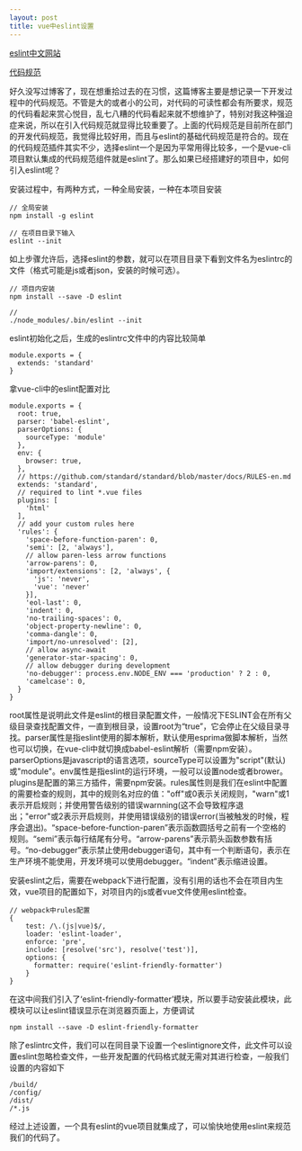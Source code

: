 ```yaml
---
layout: post
title: vue中eslint设置
---
```


[eslint中文网站](http://eslint.cn/)

[代码规范](https://github.com/bilibili-fe/spec)

好久没写过博客了，现在想重拾过去的在习惯，这篇博客主要是想记录一下开发过程中的代码规范。不管是大的或者小的公司，对代码的可读性都会有所要求，规范的代码看起来赏心悦目，乱七八糟的代码看起来就不想维护了，特别对我这种强迫症来说，所以在引入代码规范就显得比较重要了。上面的代码规范是目前所在部门的开发代码规范，我觉得比较好用，而且与eslint的基础代码规范是符合的。现在的代码规范插件其实不少，选择eslint一个是因为平常用得比较多，一个是vue-cli项目默认集成的代码规范组件就是eslint了。那么如果已经搭建好的项目中，如何引入eslint呢？

安装过程中，有两种方式，一种全局安装，一种在本项目安装
~~~
// 全局安装
npm install -g eslint

// 在项目目录下输入
eslint --init
~~~

如上步骤允许后，选择eslint的参数，就可以在项目目录下看到文件名为eslintrc的文件（格式可能是js或者json，安装的时候可选）。

~~~
// 项目内安装
npm install --save -D eslint

//
./node_modules/.bin/eslint --init
~~~

eslint初始化之后，生成的eslintrc文件中的内容比较简单

~~~
module.exports = {
  extends: 'standard'
}
~~~

拿vue-cli中的eslint配置对比

~~~
module.exports = {
  root: true,
  parser: 'babel-eslint',
  parserOptions: {
    sourceType: 'module'
  },
  env: {
    browser: true,
  },
  // https://github.com/standard/standard/blob/master/docs/RULES-en.md
  extends: 'standard',
  // required to lint *.vue files
  plugins: [
    'html'
  ],
  // add your custom rules here
  'rules': {
    'space-before-function-paren': 0,
    'semi': [2, 'always'],
    // allow paren-less arrow functions
    'arrow-parens': 0,
    'import/extensions': [2, 'always', {
      'js': 'never',
      'vue': 'never'
    }],
    'eol-last': 0,
    'indent': 0,
    'no-trailing-spaces': 0,
    'object-property-newline': 0,
    'comma-dangle': 0,
    'import/no-unresolved': [2],
    // allow async-await
    'generator-star-spacing': 0,
    // allow debugger during development
    'no-debugger': process.env.NODE_ENV === 'production' ? 2 : 0,
    'camelcase': 0,
  }
}
~~~

root属性是说明此文件是eslint的根目录配置文件，一般情况下ESLINT会在所有父级目录查找配置文件，一直到根目录，设置root为“true”，它会停止在父级目录寻找。parser属性是指eslint使用的脚本解析，默认使用esprima做脚本解析，当然也可以切换，在vue-cli中就切换成babel-eslint解析（需要npm安装）。parserOptions是javascript的语言选项，sourceType可以设置为"script"(默认)或"module"。env属性是指eslint的运行环境，一般可以设置node或者brower。plugins是配置的第三方插件，需要npm安装。rules属性则是我们在eslint中配置的需要检查的规则，其中的规则名对应的值："off"或0表示关闭规则，"warn"或1表示开启规则；并使用警告级别的错误warnning(这不会导致程序退出；"error"或2表示开启规则，并使用错误级别的错误error(当被触发的时候，程序会退出)。“space-before-function-paren”表示函数圆括号之前有一个空格的规则。“semi”表示每行结尾有分号。“arrow-parens”表示箭头函数参数有括号。“no-debugger”表示禁止使用debugger语句，其中有一个判断语句，表示在生产环境不能使用，开发环境可以使用debugger。“indent”表示缩进设置。

安装eslint之后，需要在webpack下进行配置，没有引用的话也不会在项目内生效，vue项目的配置如下，对项目内的js或者vue文件使用eslint检查。

~~~
// webpack中rules配置
{
    test: /\.(js|vue)$/,
    loader: 'eslint-loader',
    enforce: 'pre',
    include: [resolve('src'), resolve('test')],
    options: {
      formatter: require('eslint-friendly-formatter')
    }
}
~~~

在这中间我们引入了‘eslint-friendly-formatter’模块，所以要手动安装此模块，此模块可以让eslint错误显示在浏览器页面上，方便调试

~~~
npm install --save -D eslint-friendly-formatter
~~~

除了eslintrc文件，我们可以在同目录下设置一个eslintignore文件，此文件可以设置eslint忽略检查文件，一些开发配置的代码格式就无需对其进行检查，一般我们设置的内容如下

~~~
/build/
/config/
/dist/
/*.js
~~~

经过上述设置，一个具有eslint的vue项目就集成了，可以愉快地使用eslint来规范我们的代码了。
